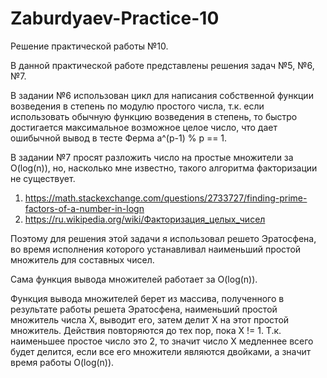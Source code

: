 # Zaburdyaev-Practice-10

Решение практической работы №10.


В данной практической работе представлены решения задач №5, №6, №7.


В задании №6 использован цикл для написания собственной функции возведения в степень по модулю простого числа, т.к. если использовать обычную функцию возведения
в степень, то быстро достигается максимальное возможное целое число, что дает ошибычной вывод в тесте Ферма a^(p-1) % p == 1.


В задании №7 просят разложить число на простые множители за O(log(n)), но, насколько мне известно, такого алгоритма факторизации не существует.
1) https://math.stackexchange.com/questions/2733727/finding-prime-factors-of-a-number-in-logn
2) https://ru.wikipedia.org/wiki/Факторизация_целых_чисел

Поэтому для решения этой задачи я использовал решето Эратосфена, во время исполнения которого устанавливал наименьший простой множитель для составных чисел.

Сама функция вывода множителей работает за O(log(n)).

Функция вывода множителей берет из массива, полученного в результате работы решета Эратосфена, наименьший простой множитель числа X, выводит его, затем делит X на этот 
простой множитель. Действия повторяются до тех пор, пока X != 1. Т.к. наименьшее простое число это 2, то значит число X медленнее всего будет делится, если все его 
множители являются двойками, а значит время работы O(log(n)).
